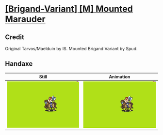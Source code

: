 # [\[Brigand-Variant\] \[M\] Mounted Marauder](../)

## Credit

Original Tarvos/Maelduin by IS.
Mounted Brigand Variant by Spud.
	
## Handaxe

| Still | Animation |
| :---: | :-------: |
| ![Handaxe still](./Handaxe_000.png) | ![Handaxe animation](./Handaxe.gif) |
